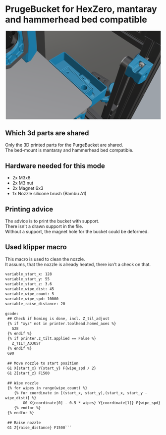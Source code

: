 # PrugeBucket for HexZero, mantaray and hammerhead bed compatible
<p align="center"><img width="500" src="assets/PurgeBucket.png"></p>

## Which 3d parts are shared
Only the 3D printed parts for the PurgeBucket are shared. <br>
The bed-mount is mantaray and hammerhead bed compatible.

## Hardware needed for this mode
- 2x M3x8
- 2x M3 nut
- 2x Magnet 6x3
- 1x Nozzle silicone brush (Bambu A1)

## Printing advice
The advice is to print the bucket with support. <br>
There isn't a drawn support in the file. <br>
Without a support, the magnet hole for the bucket could be deformed.

## Used klipper macro
This macro is used to clean the nozzle. <br>
It assums, that the nozzle is already heated, there isn't a check on that. <br>
```[gcode_macro CLEAN_NOZZLE]
variable_start_x: 128
variable_start_y: 55
variable_start_z: 3.6
variable_wipe_dist: 45
variable_wipe_count: 5
variable_wipe_spd: 10000
variable_raise_distance: 20

gcode:
 ## Check if homing is done, incl. Z_til_adjust
 {% if "xyz" not in printer.toolhead.homed_axes %}
   G28
 {% endif %}
 {% if printer.z_tilt.applied == False %}
   Z_TILT_ADJUST
 {% endif %}
 G90                                            

 ## Move nozzle to start position
 G1 X{start_x} Y{start_y} F{wipe_spd / 2}
 G1 Z{start_z} F1500

 ## Wipe nozzle
 {% for wipes in range(wipe_count) %}
    {% for coordinate in [(start_x, start_y),(start_x, start_y - wipe_dist)] %}
        G0 X{coordinate[0] - 0.5 * wipes} Y{coordinate[1]} F{wipe_spd}
    {% endfor %}
 {% endfor %}

 ## Raise nozzle
 G1 Z{raise_distance} F1500```

